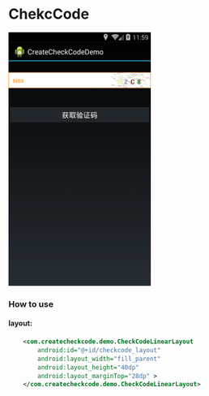 ChekcCode
=========

<img src='image/image01.png' height='500px'/>

### How to use

#### layout: 
```xml
    <com.createcheckcode.demo.CheckCodeLinearLayout
        android:id="@+id/checkcode_layout"
        android:layout_width="fill_parent"
        android:layout_height="40dp"
        android:layout_marginTop="28dp" >
    </com.createcheckcode.demo.CheckCodeLinearLayout>
```

